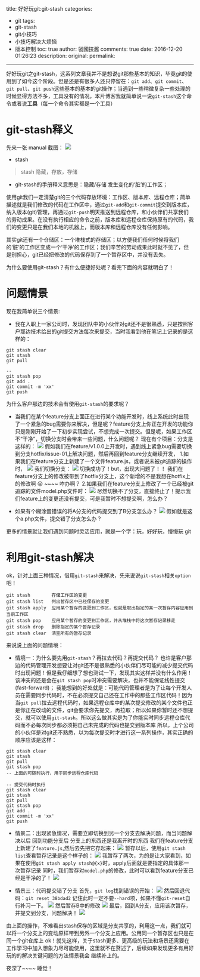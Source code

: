 title: 好好玩git:git-stash
categories:
  - git
tags:
  - git-stash
  - git小技巧
  - 小技巧解决大烦恼
  - 版本控制
toc: true
author: 虢國技酱
comments: true
date: 2016-12-20 01:26:23
description:
original:
permalink:
---

好好玩git之git-stash，这系列文章我并不是想说git那些基本的知识，毕竟git的使用到了如今这个阶段。但是还是有很多人还只停留在：`git add`、`git commit`、`git pull`、`git push`这些基本的基本的git操作；当遇到一些稍微复杂一些处理的时候显得方法不多，工具没有的情况，本片博客我就简单说一说`git-stash`这个命令或者说**工具**（每一个命令其实都是一个工具）

<!-- more -->

# git-stash释义

先来一张 manual 截图：
![](/images/git/15.jpg)

* stash
> stash 隐藏，存放，存储

* git-stash的手册释义意思是：隐藏/存储 发生变化的‘脏’的工作区；    

使用git我们一定清楚git的三个代码存放环境：工作区、版本库、远程仓库；简单描述就是我们修改的代码在工作区中，通过`git-add`和`git-commit`提交到版本库，纳入版本(git)管理，再通过`git-push`明天推送到远程仓库，和小伙伴们共享我们的劳动成果。在没有执行相应的命令之前，版本库和远程仓库保持原有的代码，我们的变更只是在我们本地的机器上，而版本库和远程仓库没有任何影响。

其实git还有一个仓储区：一个堆栈式的存储区；以方便我们任何时候将我们的‘脏’的工作区变成一个‘干净’的工作区；我们辛苦的劳动成果此时就不见了，但是别担心，git已经把修改的代码保存到了一个暂存区中，并没有丢失。

为什么要使用git-stash？有什么便捷好处呢？看完下面的内容就明白了！

# 问题情景
现在我简单说三个情景:   
* 我在入职上一家公司时，发现团队中的小伙伴对git还不是很熟悉，只是按照客户那边技术给出的git提交方法每次来提交，当时我看到他在笔记上记录的是这样的：
```
git stash clear
git stash
git pull

--
git stash pop
git add .
git commit -m 'xx'
git push

```
为什么客户那边的技术会有使用`git-stash`的要求呢？

* 当我们在某个feature分支上面正在进行某个功能开发时，线上系统此时出现了一个紧急的bug需要你来解决，但是呢？feature分支上你正在开发的功能你只是刚刚开始了一下初步实现尝试，不想完成一次提交。但是呢，如果工作区不“干净”，切换分支时会带来一些问题，什么问题呢？
现在有个项目：分支是这样的：
![](/images/git/16.jpg)
假如我们在feature/v1.0.0上开发时，遇到线上紧急bug需要切换到分支hotfix/issue-01上解决问题，然后再回到feature分支继续开发，
1.如果我们在feature分支上新建了一个文件feature.js，或者说未被git追踪的操作时，
![](/images/git/17.jpg)
我们切换分支：
![](/images/git/18.jpg)
切换成功了！but，出现大问题了！！ 我们在feature分支上的修改被带到了hotfix分支上，这个新增的不是我想在hotfix上的修改啊 😢 ~~~~ 咋办啊？
2.如果我们在feature分支上修改了一个已经被git追踪的文件model.php文件时：
![](/images/git/19.jpg)
尽然切换不了分支，直接终止了！提示我们feature上的变更还没有提交，可是我暂时不想提交啊，怎么办？

* 如果有个糊涂蛋错误的将A分支的代码提交到了B分支怎么办？
![](/images/git/20.jpg)
假如就是这个a.php文件，提交错了分支怎么办？

更多的情景就让我们遇到问题时灵活应用，就是一个字：玩，好好玩，慢慢玩 git

# 利用git-stash解决
ok，针对上面三种情况，借用`git-stash`来解决，先来说说`git-stash`相关`option`吧！
```
git stash        存储工作区的变更
git stash list   列出暂存区中已经保存的变更
git stash apply  应用某个暂存的变更到工作区，也就是取出指定的某一次暂存内容应用到当前工作区
git stash pop    应用某个暂存的变更到工作区，并从堆栈中将这次暂存记录移走
git stash drop   删除指定的某个暂存记录
git stash clear  清空所有的暂存记录
```
来说说上面的问题情境：
* 情境一：为什么要先用`git-stash`？再拉去代码？再提交代码？
也许是客户那边的代码管理开发想要让对git还不是很熟悉的小伙伴们尽可能的减少提交代码时出现问题！但是我仔细想了想也测试一下，发现其实这样并没有什么作用！该冲突的还是会在`git stash pop`时冲突需要解决，也并不能保证线性提交(fast-forward)；
我能想到的好处就是：可能代码管理者是为了让每个开发人员在需要同步代码时，不在必须提交自己还在工作中的那些工作区代码！因为当`git pull`拉去远程代码时，如果远程仓库中的某次提交修改的某个文件也正是你正在改动的文件，git会要求你先提交，再拉取；所以如果你暂时还不想提交，就可以使用`git-stash`。所以这么做其实是为了你能实时同步远程仓库代码而不必每次同步都必须把自己未完成的代码也提交到版本库
所以，上个公司的小伙伴是对git还不熟悉，以为每次提交时才进行这一系列操作，其实正确的顺序应该是这样：
```
git stash clear
git stash
git pull
git stash pop
-- 上面的可随时执行，用于同步远程仓库代码

-- 提交代码时执行
git stash clear
git stash
git pull
git stash pop
git add .
git commit -m 'xx'
git push

```

* 情景二：出现紧急情况，需要立即切换到另一个分支去解决问题，而当问题解决以后 回到功能分支后 分支上的东西还是我离开时的东西
我们在feature分支上新建了`feature.js`,然后去先把它存起来：
![](/images/git/21.jpg)
暂存以后，使用`git stash list`查看暂存记录是这个样子的：
![](/images/git/22.jpg)
我暂存了两次，为的是让大家看到，如果在使用`git stash apply stash@{x}`时，apply后面就是要指定的具体那一次暂存记录
同时，我们暂存对`model.php`的修改，此时可以看到feature分支已经是干净的了！
![](/images/git/23.jpg)

* 情景三：代码提交错了分支
首先，`git log`找到错误的开始：
![](/images/git/24.jpg)
然后回退代码：`git reset 38bdad2` 记住此时一定不要`--hard`项，如果不懂`git-reset`自行补习一下。
![](/images/git/25.jpg)
然后暂存B中的修改
![](/images/git/26.jpg)
最后，回到A分支，应用该次暂存，并提交到分支，问题解决！
![](/images/git/27.jpg)

由上面的操作，不难看出stash保存的区域是分支共享的，利用这一点，我们就可以将一个分支上的变动原样带到另外一个分支上应用。公用同一个暂存区也只是在同一个git仓库上
ok！就先这样，关于stash更多、更高级的玩法和场景还需要在工作学习中加入想象力尽可能使用，这里就不在赘述了，后续如果发现更多有用好玩的的解决关键问题的方法情景我会
继续补上的。

夜深了~~~~  睡觉！

